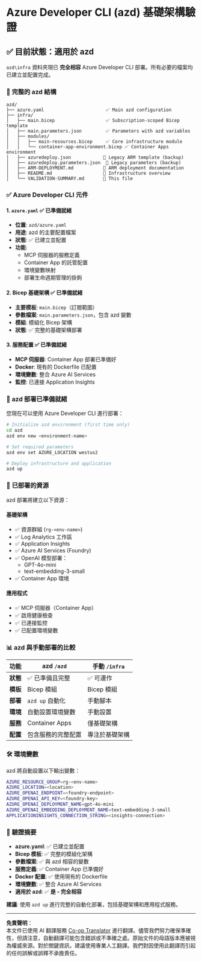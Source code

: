 <!--
CO_OP_TRANSLATOR_METADATA:
{
  "original_hash": "20ed201aa472e9936f4e0c5144626011",
  "translation_date": "2025-09-30T12:52:00+00:00",
  "source_file": "azd/infra/VALIDATION-SUMMARY.md",
  "language_code": "mo"
}
-->
# Azure Developer CLI (azd) 基礎架構驗證

## ✅ **目前狀態：適用於 azd**

`azd\infra` 資料夾現已 **完全相容** Azure Developer CLI 部署。所有必要的檔案均已建立並配置完成。

### 📁 **完整的 azd 結構**
```
azd/
├── azure.yaml                       ✅ Main azd configuration
├── infra/
│   ├── main.bicep                   ✅ Subscription-scoped Bicep template
│   ├── main.parameters.json         ✅ Parameters with azd variables
│   ├── modules/
│   │   ├── main-resources.bicep     ✅ Core infrastructure module
│   │   └── container-app-environment.bicep ✅ Container Apps environment
│   ├── azuredeploy.json            📄 Legacy ARM template (backup)
│   ├── azuredeploy.parameters.json  📄 Legacy parameters (backup)
│   ├── ARM-DEPLOYMENT.md           📄 ARM deployment documentation
│   ├── README.md                   📄 Infrastructure overview
│   └── VALIDATION-SUMMARY.md       📝 This file
```

### ✅ **Azure Developer CLI 元件**

#### 1. `azure.yaml` ✅ **已準備就緒**
- **位置**: `azd/azure.yaml`
- **用途**: azd 的主要配置檔案
- **狀態**: ✅ 已建立並配置
- **功能**:
  - MCP 伺服器的服務定義
  - Container App 的託管配置
  - 環境變數映射
  - 部署生命週期管理的掛鉤

#### 2. **Bicep 基礎架構** ✅ **已準備就緒**
- **主要模板**: `main.bicep`（訂閱範圍）
- **參數檔案**: `main.parameters.json`，包含 azd 變數
- **模組**: 模組化 Bicep 架構
- **狀態**: ✅ 完整的基礎架構部署

#### 3. **服務配置** ✅ **已準備就緒**
- **MCP 伺服器**: Container App 部署已準備好
- **Docker**: 現有的 Dockerfile 已配置
- **環境變數**: 整合 Azure AI Services
- **監控**: 已連接 Application Insights

### 🚀 **azd 部署已準備就緒**

您現在可以使用 Azure Developer CLI 進行部署：

```bash
# Initialize azd environment (first time only)
cd azd
azd env new <environment-name>

# Set required parameters
azd env set AZURE_LOCATION westus2

# Deploy infrastructure and application
azd up
```

### 🎯 **已部署的資源**

azd 部署將建立以下資源：

#### **基礎架構** 
- ✅ 資源群組 (`rg-<env-name>`)
- ✅ Log Analytics 工作區
- ✅ Application Insights
- ✅ Azure AI Services (Foundry)
- ✅ OpenAI 模型部署：
  - GPT-4o-mini
  - text-embedding-3-small
- ✅ Container App 環境

#### **應用程式**
- ✅ MCP 伺服器（Container App）
- ✅ 啟用健康檢查
- ✅ 已連接監控
- ✅ 已配置環境變數

### 📊 **azd 與手動部署的比較**

| 功能 | azd `/azd` | 手動 `/infra` |
|------|------------|---------------|
| **狀態** | ✅ 已準備且完整 | ✅ 可運作 |
| **模板** | Bicep 模組 | Bicep 模組 |
| **部署** | `azd up` 自動化 | 手動腳本 |
| **環境** | 自動設置環境變數 | 手動設置 |
| **服務** | Container Apps | 僅基礎架構 |
| **配置** | 包含服務的完整配置 | 專注於基礎架構 |

### 🛠️ **環境變數**

azd 將自動設置以下輸出變數：

```bash
AZURE_RESOURCE_GROUP=rg-<env-name>
AZURE_LOCATION=<location>
AZURE_OPENAI_ENDPOINT=<foundry-endpoint>
AZURE_OPENAI_API_KEY=<foundry-key>
AZURE_OPENAI_DEPLOYMENT_NAME=gpt-4o-mini
AZURE_OPENAI_EMBEDDING_DEPLOYMENT_NAME=text-embedding-3-small
APPLICATIONINSIGHTS_CONNECTION_STRING=<insights-connection>
```

### 🚨 **驗證摘要**

- **azure.yaml**: ✅ 已建立並配置
- **Bicep 模板**: ✅ 完整的模組化架構
- **參數檔案**: ✅ 與 azd 相容的變數
- **服務定義**: ✅ Container App 已準備好
- **Docker 配置**: ✅ 使用現有的 Dockerfile
- **環境變數**: ✅ 整合 Azure AI Services
- **適用於 azd**: ✅ **是 - 完全相容**

**建議**: 使用 `azd up` 進行完整的自動化部署，包括基礎架構和應用程式服務。

---

**免責聲明**：  
本文件已使用 AI 翻譯服務 [Co-op Translator](https://github.com/Azure/co-op-translator) 進行翻譯。儘管我們努力確保準確性，但請注意，自動翻譯可能包含錯誤或不準確之處。原始文件的母語版本應被視為權威來源。對於關鍵資訊，建議使用專業人工翻譯。我們對因使用此翻譯而引起的任何誤解或誤釋不承擔責任。